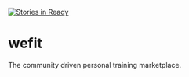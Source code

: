 [![Stories in Ready](https://badge.waffle.io/wefitly/wefitly.png?label=ready&title=Ready)](https://waffle.io/wefitly/wefitly)
# wefit
The community driven personal training marketplace.
